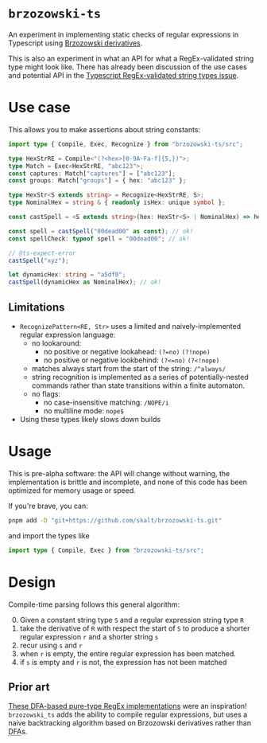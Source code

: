# `brzozowski-ts`

An experiment in implementing static checks of regular expressions in Typescript using [Brzozowski derivatives][wiki].

This is also an experiment in what an API for what a RegEx-validated string type might look like.
There has already been discussion of the use cases and potential API in the [Typescript RegEx-validated string types issue][ts-issue].

# Use case

This allows you to make assertions about string constants:

```ts
import type { Compile, Exec, Recognize } from "brzozowski-ts/src";

type HexStrRE = Compile<"(?<hex>[0-9A-Fa-f]{5,})">;
type Match = Exec<HexStrRE, "abc123">;
const captures: Match["captures"] = ["abc123"];
const groups: Match["groups"] = { hex: "abc123" };

type HexStr<S extends string> = Recognize<HexStrRE, S>;
type NominalHex = string & { readonly isHex: unique symbol };

const castSpell = <S extends string>(hex: HexStr<S> | NominalHex) => hex;

const spell = castSpell("00dead00" as const); // ok!
const spellCheck: typeof spell = "00dead00"; // ok!

// @ts-expect-error
castSpell("xyz");

let dynamicHex: string = "a5df0";
castSpell(dynamicHex as NominalHex); // ok!
```

<!-- TODO: note on integration with nominal typing -->

## Limitations

- `RecognizePattern<RE, Str>` uses a limited and naively-implemented regular expression language:
  - no lookaround:
    - no positive or negative lookahead: `(?=no)` `(?!nope)`
    - no positive or negative lookbehind: `(?<=no)` `(?<!nope)`
  - matches always start from the start of the string: `/^always/`
  - string recognition is implemented as a series of potentially-nested commands rather than state transitions within a finite automaton.
  - no flags:
    - no case-insensitive matching: `/NOPE/i`
    - no multiline mode: `nope$`
- Using these types likely slows down builds
<!-- TODO: quantify the cost of compile-time RegExp matching -->

# Usage

This is pre-alpha software: the API will change without warning, the implementation is brittle and incomplete, and none of this code has been optimized for memory usage or speed.

If you're brave, you can:

```sh
pnpm add -D "git+https://github.com/skalt/brzozowski-ts.git"
```

and import the types like

```ts
import type { Compile, Exec } from "brzozowski-ts/src";
```

# Design

Compile-time parsing follows this general algorithm:

0. Given a constant string type `S` and a regular expression string type `R`
1. take the derivative of `R` with respect the start of `S` to produce a shorter regular expression `r` and a shorter string `s`
2. recur using `s` and `r`
3. when `r` is empty, the entire regular expression has been matched.
4. if `s` is empty and `r` is not, the expression has not been matched

## Prior art

[These DFA-based pure-type RegEx implementations](https://github.com/microsoft/TypeScript/issues/6579#issuecomment-710776922) were an inspiration! `brzozowski_ts` adds the ability to compile regular expressions, but uses a naive backtracking algorithm based on Brzozowski derivatives rather than <abbr title="Deterministic Finite Automaton">DFA</abbr>s.

<!-- links -->

[wiki]: https://en.wikipedia.org/wiki/Brzozowski_derivative
[ts-issue]: https://github.com/microsoft/TypeScript/issues/41160#issuecomment-1503653578
